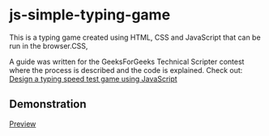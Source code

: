 # js-simple-typing-game

This is a typing game created using HTML, CSS and JavaScript that can be run in the browser.CSS,

A guide was written for the GeeksForGeeks Technical Scripter contest where the process is described and the code is explained. Check out: [Design a typing speed test game using JavaScript](https://www.geeksforgeeks.org/design-a-typing-speed-test-game-using-javascript/)

## Demonstration

[Preview](images/demonstration.gif "Demonstration GIF")
